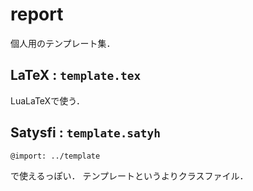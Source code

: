 # report

個人用のテンプレート集．

## LaTeX : `template.tex`

LuaLaTeXで使う．

## Satysfi : `template.satyh`

```
@import: ../template
```

で使えるっぽい．
テンプレートというよりクラスファイル．
